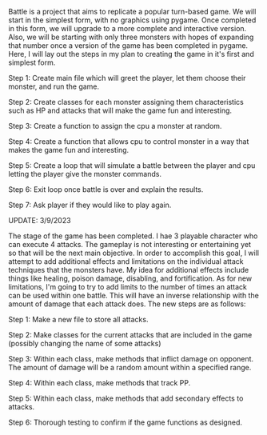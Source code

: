 Battle is a project that aims to replicate a popular turn-based game.
We will start in the simplest form, with no graphics using pygame.
Once completed in this form, we will upgrade to a more complete and interactive version.
Also, we will be starting with only three monsters with hopes of 
expanding that number once a version of the game has been completed in 
pygame. Here, I will lay out the steps in my plan to creating the game in it's first
and simplest form.

Step 1: Create main file which will greet the player, let them choose their monster,
and run the game. 

Step 2: Create classes for each monster assigning them characteristics such as HP and attacks
that will make the game fun and interesting.

Step 3: Create a function to assign the cpu a monster at random.

Step 4: Create a function that allows cpu to control monster in a way that
makes the game fun and interesting.

Step 5: Create a loop that will simulate a battle between the player and cpu
letting the player give the monster commands.

Step 6: Exit loop once battle is over and explain the results.

Step 7: Ask player if they would like to play again.



UPDATE: 3/9/2023


The stage of the game has been completed. I hae 3 playable character who can execute
4 attacks. The gameplay is not interesting or entertaining yet so that will be the next main objective.
In order to accomplish this goal, I will attempt to add additional effects and limitations 
on the individual attack techniques that the monsters have. My idea for additional effects include things like healing,
poison damage, disabling, and fortification. As for new limitations, I'm going to try to add
limits to the number of times an attack can be used within one battle. This will have an inverse relationship with 
the amount of damage that each attack does. The new steps are as follows: 

Step 1: Make a new file to store all attacks.

Step 2: Make classes for the current attacks that are included in the game (possibly changing the name of some attacks)

Step 3: Within each class, make methods that inflict damage on opponent. The amount of damage will be a random amount 
within a specified range.

Step 4: Within each class, make methods that track PP.

Step 5: Within each class, make methods that add secondary effects to attacks.

Step 6: Thorough testing to confirm if the game functions as designed.
